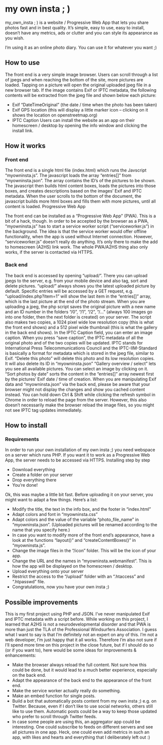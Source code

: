 # my own insta ; )

my_own_insta ; ) is a website / Progressive Web App that lets you share photos fast and in best quality. It’s simple, easy to use, easy to install, doesn’t have any metrics, ads or clutter and you can style its appearance as you wish.

I’m using it as an online photo diary. You can use it for whatever you want ;)


## How to use 

The front end is a very simple image browser. Users can scroll through a list of jpegs and when reaching the bottom of the site, more pictures are loaded.
Tapping on a picture will open the original uploaded jpeg file in a new browser tab. 
If the image contains Exif or IPTC metadata, the following contents will be extracted from the jpeg file and shown below each picture:
* Exif  “DateTimeOriginal” (the date / time when the photo has been taken)
* Exif GPS location (this will display a little marker icon – clicking on it shows the location on openstreetmap.org)
* IPTC Caption
Users can install the website as an app on their homescreen / desktop by opening the info window and clicking the install link.


## How it works

### Front end

The front end is a single html file (index.html) which runs the Javscript “myowninsta.js”. The javascript loads the array “entries[]” from “myowninsta.json”. The array contains the ID’s of the pictures to be shown. The javascript then builds html content boxes, loads the pictures into those boxes, and creates descriptions based on the images’ Exif and IPTC metadata. When the user scrolls to the bottom of the document, the javascript builds more html boxes and fills them with more pictures, until all content is loaded.
Progressive Web App

The front end can be installed as a “Progressive Web App” (PWA). This is a bit of a hack, though. In order to be accepted by the browser as a PWA, “myowninsta.js” has to start a service worker script (“serviceworker.js”) in the background. The idea is that the service worker would offer offline functionality, when the app is used without Internet connection. However, “serviceworker.js” doesn’t really do anything. It’s only there to make the add to homescreen (A2HS) link work. The whole PWA/A2HS thing also only works, if the server is contacted via HTTPS. 

### Back end

The back end is accessed by opening “upload/”.  There you can upload jpegs to the server, e.g. from your mobile device and also tag, sort and delete pictures. “upload/” always shows you the latest uploaded picture by default. Specific entries will be accessed by a GET request, e.g. “upload/index.php?item=1” will show the last item in the “entries[]” array, which is the last picture at the end of the photo stream.
When you are uploading a jpeg, the php script saves the original picture with a new name and an ID number in the folders “/0”, “/1”, “/2”, “/…” (always 100 images go into one folder, then the next folder is created) on your server. The script also makes two copies, a 1024 pixel wide low resolution copy (this is what the front end shows) and a 512 pixel wide thumbnail (this is what the gallery in the back end shows).
In the IPTC Caption field, you can enter an image caption. When you press “save caption”, the IPTC metadata of all the original photo and of the two copies will be updated. IPTC stands for International Press Telecommunications Council and the IPTC-IIM-Standard is basically a format for metadata which is stored in the jpeg file, similar to Exif.
“Delete this photo” will delete this photo and its low resolution copies. It will also delete its ID in “myowninsta.json”
“Gallery overview / select” lets you see all available pictures. You can select an image by clicking on it.
“Sort photos by date” sorts the content in the “entries[]” array newest first by the pictures’ Exif date / time of creation.
When you are manipulating Exif data and “myowninsta.json” via the back end, please be aware that your browser might not display the changes and show you cached content instead. You can hold down Ctrl & Shift while clicking the refresh symbol in Chrome in order to reload the page from the server. However, this also doesn’t necessarily make the browser reload the image files, so you might not see IPTC tag updates immediately. 


## How to install

### Requirements

In order to run your own installation of my own insta ;) you need webspace on a server which runs PHP. If you want it to work as a Progressive Web App, the server needs to be accessed via HTTPS.
Installing step by step

* Download everything 
* Create a folder on your server 
* Drop everything there 
* You’re done!
      
Ok, this was maybe a little bit fast. Before uploading it on your server, you might want to adapt a few things. Here’s a list:

* Modify the title, the text in the info box, and the footer in “index.html”
* Adapt colors and font in “myowninsta.css”
* Adapt colors and  the value of the variable “photo_file_name” in “myowninsta.json”. (Uploaded pictures will be renamed according to the name that you specify here.) 
* In case you want to modify more of the front end’s appearance, have a look at the functions “layout()” and “createContentBoxes()” in “myowninsta.js”.
* Change the image files in the “/icon” folder. This will be the icon of your app.
* Change the URL and the names in “myowninsta.webmanifest”. This is how the app will be displayed on the homescreen / desktop.
* Upload everything onto your server
* Restrict the access to the “/upload” folder with an “.htaccess” and “.htpasswd” file.
* Congratulations, now you have your own insta ;)


## Possible improvements

This is my first project using PHP and JSON. I’ve never manipulated Exif and IPTC metadata with a script before. While working on this project, I learned that A2HS is not a neurodevelopmental disorder and that PWA is more than just the TLA of the Professional Windsurfers Association. I guess what I want to say is that I’m definitely not an expert on any of this. I’m not a web developer, I’m just happy that it all works. Therefore I’m also not sure if I’ll spend more time on this project in the close future, but if I should do so (or if you want to), here would be some ideas for improvements & enhancements:
* Make the browser always reload the full content. Not sure how this could be done, but it would lead to a much better experience, especially on the back end.
* Adapt the appearance of the back end to the appearance of the front end.
* Make the service worker actually really do something.
* Make an embed function for single posts.
* Build a bot that automatically posts content from my own insta ;) e.g. on Twitter. Because, even if I don’t like to use social networks, others still like to use them. Automatic posts could be a way to keep those updated who prefer to scroll through Twitter feeds.
* In case some people are using this, an aggregator app could be interesting. One could subscribe to feeds on different servers and see all pictures in one app. Heck, one could even add metrics in such an app, with likes and hearts and everything that I deliberately left out :)







